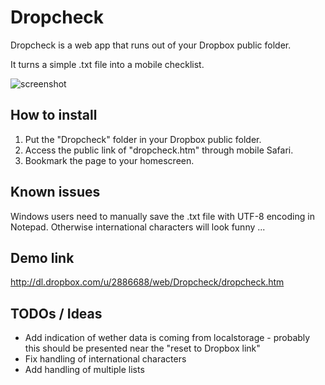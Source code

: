 Dropcheck
=========

Dropcheck is a web app that runs out of your Dropbox public folder.

It turns a simple .txt file into a mobile checklist.

![screenshot](http://www.jakobloekkemadsen.com/wp-content/uploads/2011/09/dropcheck1.png)

How to install
--------------
1. Put the "Dropcheck" folder in your Dropbox public folder.
3. Access the public link of "dropcheck.htm" through mobile Safari.
4. Bookmark the page to your homescreen.

Known issues
------------
Windows users need to manually save the .txt file with UTF-8 encoding in Notepad. 
Otherwise international characters will look funny ...

Demo link 
---------
http://dl.dropbox.com/u/2886688/web/Dropcheck/dropcheck.htm


TODOs / Ideas
----

* Add indication of wether data is coming from localstorage - probably this should be presented near the "reset to Dropbox link"
* Fix handling of international characters
* Add handling of multiple lists